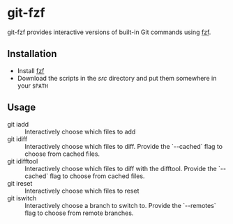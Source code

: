 # git-fzf

git-fzf provides interactive versions of built-in Git commands using
[fzf](https://github.com/junegunn/fzf).

## Installation

* Install [fzf](https://github.com/junegunn/fzf)
* Download the scripts in the *src* directory and put them somewhere in your
  `$PATH`

## Usage

<dl>
  <dt>
    git iadd
  </dt>
  <dd>
    Interactively choose which files to add
  </dd>

  <dt>
    git idiff
  </dt>
  <dd>
    Interactively choose which files to diff. Provide the `--cached` flag to
    choose from cached files.
  </dd>

  <dt>
    git idifftool
  </dt>
  <dd>
    Interactively choose which files to diff with the difftool. Provide the
    `--cached` flag to choose from cached files.
  </dd>

  <dt>
    git ireset
  </dt>
  <dd>
    Interactively choose which files to reset
  </dd>

  <dt>
    git iswitch
  </dt>
  <dd>
    Interactively choose a branch to switch to. Provide the `--remotes` flag to
    choose from remote branches.
  </dd>
</dl>
